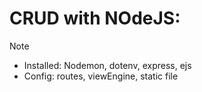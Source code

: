  # CRUD with NOdeJS: 
> [!NOTE]
> + Installed: Nodemon, dotenv, express, ejs
> + Config: routes, viewEngine, static file
  
